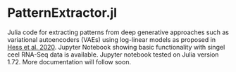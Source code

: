 # PatternExtractor.jl

Julia code for extracting patterns from deep generative approaches such as variational autoencoders (VAEs) using log-linear models as proposed in [Hess et al. 2020](https://academic.oup.com/bioinformatics/article/36/20/5045/5869514). 
Jupyter Notebook showing basic functionality with singel ceel RNA-Seq data is available. Jupyter notebook tested on Julia version 1.72.
More documentation will follow soon.
